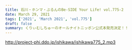 ```yaml
---
title: 石川・ホンマ・ぶるんのBe-SIDE Your Life! vol.775-2
date: March 29, 2021
tags: ['2021', 'March 2021', 'vol.775']
draft: false
summary: くりぃむしちゅーのオールナイトニッポン公式本発売決定！！
---
```


http://project-phi.ddo.jp/ishikawa/ishikawa775_2.mp3